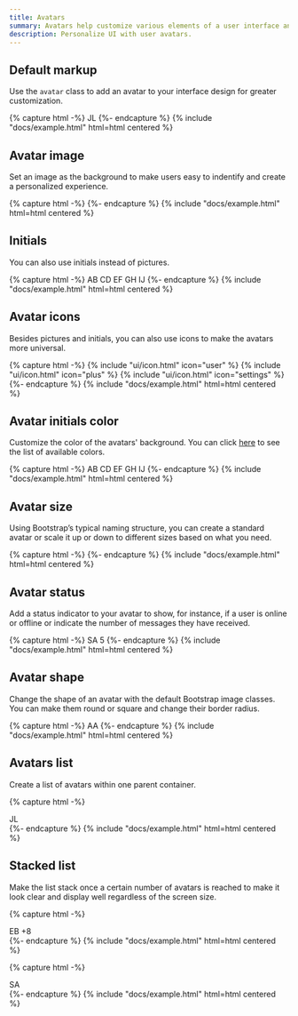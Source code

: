 ```yaml
---
title: Avatars
summary: Avatars help customize various elements of a user interface and make the product experience more personalized. They are often used in communication apps, collaboration tools and social media.
description: Personalize UI with user avatars.
---
```


## Default markup

Use the `avatar` class to add an avatar to your interface design for greater customization.

{% capture html -%}
<span class="avatar" style="background-image: url(/static/avatars/002f.jpg)"></span>
<span class="avatar">JL</span>
<span class="avatar" style="background-image: url(/static/avatars/004f.jpg)"></span>
{%- endcapture %}
{% include "docs/example.html" html=html centered %}

## Avatar image

Set an image as the background to make users easy to indentify and create a personalized experience.

{% capture html -%}
<span class="avatar" style="background-image: url(/static/avatars/016f.jpg)"></span>
<span class="avatar" style="background-image: url(/static/avatars/022m.jpg)"></span>
<span class="avatar" style="background-image: url(/static/avatars/036m.jpg)"></span>
{%- endcapture %}
{% include "docs/example.html" html=html centered %}

## Initials

You can also use initials instead of pictures.

{% capture html -%}
<span class="avatar">AB</span>
<span class="avatar">CD</span>
<span class="avatar">EF</span>
<span class="avatar">GH</span>
<span class="avatar">IJ</span>
{%- endcapture %}
{% include "docs/example.html" html=html centered %}

## Avatar icons

Besides pictures and initials, you can also use icons to make the avatars more universal.

{% capture html -%}
<span class="avatar">
  {% include "ui/icon.html" icon="user" %}
</span>
<span class="avatar">
  {% include "ui/icon.html" icon="plus" %}
</span>
<span class="avatar">
  {% include "ui/icon.html" icon="settings" %}
</span>
{%- endcapture %}
{% include "docs/example.html" html=html centered %}

## Avatar initials color

Customize the color of the avatars' background. You can click [here](/img/ui/base/colors) to see the list of available colors.

{% capture html -%}
<span class="avatar bg-green-lt">AB</span>
<span class="avatar bg-red-lt">CD</span>
<span class="avatar bg-yellow-lt">EF</span>
<span class="avatar bg-primary-lt">GH</span>
<span class="avatar bg-purple-lt">IJ</span>
{%- endcapture %}
{% include "docs/example.html" html=html centered %}

## Avatar size

Using Bootstrap’s typical naming structure, you can create a standard avatar or scale it up or down to different sizes based on what you need.

{% capture html -%}
<span class="avatar avatar-xl" style="background-image: url(/static/avatars/000m.jpg)"></span>
<span class="avatar avatar-lg" style="background-image: url(/static/avatars/000m.jpg)"></span>
<span class="avatar" style="background-image: url(/static/avatars/000m.jpg)"></span>
<span class="avatar avatar-sm" style="background-image: url(/static/avatars/000m.jpg)"></span>
<span class="avatar avatar-xs" style="background-image: url(/static/avatars/000m.jpg)"></span>
{%- endcapture %}
{% include "docs/example.html" html=html centered %}

## Avatar status

Add a status indicator to your avatar to show, for instance, if a user is online or offline or indicate the number of messages they have received.

{% capture html -%}
<span class="avatar" style="background-image: url(/static/avatars/018m.jpg)"></span>
<span class="avatar" style="background-image: url(/static/avatars/015m.jpg)">
  <span class="badge bg-danger"></span>
</span>
<span class="avatar" style="background-image: url(/static/avatars/022m.jpg)">
  <span class="badge bg-success"></span>
</span>
<span class="avatar"> <span class="badge bg-warning"></span>SA </span>
<span class="avatar" style="background-image: url(/static/avatars/022m.jpg)">
  <span class="badge bg-info"></span>
</span>
<span class="avatar" style="background-image: url(/static/avatars/048m.jpg)">
  <span class="badge bg-gray">5</span>
</span>
{%- endcapture %}
{% include "docs/example.html" html=html centered %}

## Avatar shape

Change the shape of an avatar with the default Bootstrap image classes. You can make them round or square and change their border radius.

{% capture html -%}
<span class="avatar" style="background-image: url(/static/avatars/019m.jpg)"></span>
<span class="avatar rounded" style="background-image: url(/static/avatars/039f.jpg)"></span>
<span class="avatar rounded-circle">AA</span>
<span class="avatar rounded-0" style="background-image: url(/static/avatars/043f.jpg)"></span>
<span class="avatar rounded-3" style="background-image: url(/static/avatars/044f.jpg)"></span>
{%- endcapture %}
{% include "docs/example.html" html=html centered %}

## Avatars list

Create a list of avatars within one parent container.

{% capture html -%}
<div class="avatar-list">
  <span class="avatar rounded" style="background-image: url(/static/avatars/031f.jpg)"></span>
  <span class="avatar rounded">JL</span>
  <span class="avatar rounded" style="background-image: url(/static/avatars/033f.jpg)"></span>
  <span class="avatar rounded" style="background-image: url(/static/avatars/017m.jpg)"></span>
  <span class="avatar rounded" style="background-image: url(/static/avatars/024m.jpg)"></span>
</div>
{%- endcapture %}
{% include "docs/example.html" html=html centered %}

## Stacked list

Make the list stack once a certain number of avatars is reached to make it look clear and display well regardless of the screen size.

{% capture html -%}
<div class="avatar-list avatar-list-stacked">
  <span class="avatar">EB</span>
  <span class="avatar" style="background-image: url(/static/avatars/026m.jpg)"></span>
  <span class="avatar" style="background-image: url(/static/avatars/016f.jpg)"></span>
  <span class="avatar" style="background-image: url(/static/avatars/028m.jpg)"></span>
  <span class="avatar" style="background-image: url(/static/avatars/030m.jpg)"></span>
  <span class="avatar">+8</span>
</div>
{%- endcapture %}
{% include "docs/example.html" html=html centered %}

{% capture html -%}
<div class="avatar-list avatar-list-stacked">
  <span
    class="avatar avatar-sm rounded-circle"
    style="background-image: url(/static/avatars/035m.jpg)"
  ></span>
  <span
    class="avatar avatar-sm rounded-circle"
    style="background-image: url(/static/avatars/027f.jpg)"
  ></span>
  <span
    class="avatar avatar-sm rounded-circle"
    style="background-image: url(/static/avatars/036f.jpg)"
  ></span>
  <span class="avatar avatar-sm rounded-circle">SA</span>
  <span
    class="avatar avatar-sm rounded-circle"
    style="background-image: url(/static/avatars/034f.jpg)"
  ></span>
  <span
    class="avatar avatar-sm rounded-circle"
    style="background-image: url(/static/avatars/043f.jpg)"
  ></span>
  <span
    class="avatar avatar-sm rounded-circle"
    style="background-image: url(/static/avatars/039f.jpg)"
  ></span>
  <span
    class="avatar avatar-sm rounded-circle"
    style="background-image: url(/static/avatars/020m.jpg)"
  ></span>
</div>
{%- endcapture %}
{% include "docs/example.html" html=html centered %}
